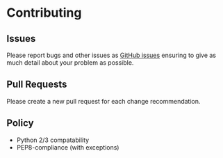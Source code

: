 # Contributing

## Issues

Please report bugs and other issues as [GitHub issues](https://github.com/astro-pi/python-sense-hat/issues) ensuring to give as much detail about your problem as possible.

## Pull Requests

Please create a new pull request for each change recommendation.

## Policy

- Python 2/3 compatability
- PEP8-compliance (with exceptions)
